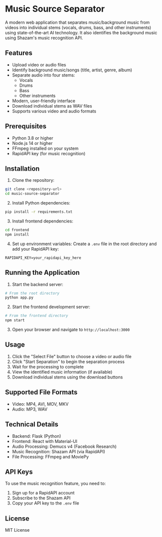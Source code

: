 # Music Source Separator

A modern web application that separates music/background music from videos into individual stems (vocals, drums, bass, and other instruments) using state-of-the-art AI technology. It also identifies the background music using Shazam's music recognition API.

## Features

- Upload video or audio files
- Identify background music/songs (title, artist, genre, album)
- Separate audio into four stems:
  - Vocals
  - Drums
  - Bass
  - Other instruments
- Modern, user-friendly interface
- Download individual stems as WAV files
- Supports various video and audio formats

## Prerequisites

- Python 3.8 or higher
- Node.js 14 or higher
- FFmpeg installed on your system
- RapidAPI key (for music recognition)

## Installation

1. Clone the repository:

```bash
git clone <repository-url>
cd music-source-separator
```

2. Install Python dependencies:

```bash
pip install -r requirements.txt
```

3. Install frontend dependencies:

```bash
cd frontend
npm install
```

4. Set up environment variables:
   Create a `.env` file in the root directory and add your RapidAPI key:

```
RAPIDAPI_KEY=your_rapidapi_key_here
```

## Running the Application

1. Start the backend server:

```bash
# From the root directory
python app.py
```

2. Start the frontend development server:

```bash
# From the frontend directory
npm start
```

3. Open your browser and navigate to `http://localhost:3000`

## Usage

1. Click the "Select File" button to choose a video or audio file
2. Click "Start Separation" to begin the separation process
3. Wait for the processing to complete
4. View the identified music information (if available)
5. Download individual stems using the download buttons

## Supported File Formats

- Video: MP4, AVI, MOV, MKV
- Audio: MP3, WAV

## Technical Details

- Backend: Flask (Python)
- Frontend: React with Material-UI
- Audio Processing: Demucs v4 (Facebook Research)
- Music Recognition: Shazam API (via RapidAPI)
- File Processing: FFmpeg and MoviePy

## API Keys

To use the music recognition feature, you need to:

1. Sign up for a RapidAPI account
2. Subscribe to the Shazam API
3. Copy your API key to the `.env` file

## License

MIT License
